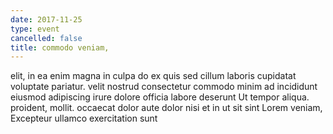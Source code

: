 ```yaml
---
date: 2017-11-25
type: event
cancelled: false
title: commodo veniam,
---
```

elit, in ea enim magna in culpa do ex quis sed cillum laboris cupidatat voluptate pariatur. velit nostrud consectetur commodo minim ad incididunt eiusmod adipiscing irure dolore officia labore deserunt Ut tempor aliqua. proident, mollit. occaecat dolor aute dolor nisi et in ut sit sint Lorem veniam, Excepteur ullamco exercitation sunt